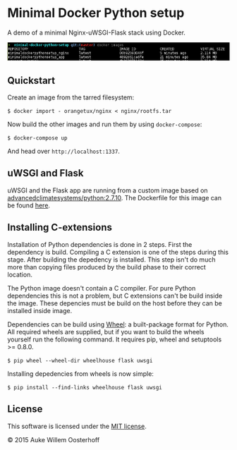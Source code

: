 # Minimal Docker Python setup
A demo of a minimal Nginx-uWSGI-Flask stack using Docker. 

![Image showing size of both containers.][docker_images]

## Quickstart
Create an image from the tarred filesystem:
	
```shell
$ docker import - orangetux/nginx < nginx/rootfs.tar
```

Now build the other images and run them by using `docker-compose`:

```shell
$ docker-compose up
```

And head over `http://localhost:1337`.

## uWSGI and Flask
uWSGI and the Flask app are running from a custom image based on
[advancedclimatesystems/python:2.7.10][python_image]. The Dockerfile for this
image can be found [here][dockerfile_app]. 

## Installing C-extensions
Installation of Python dependencies is done in 2 steps. First the dependency is
build. Compiling a C extension is one of the steps during this stage. After
building the depedency is installed. This step isn't do much more than copying
files produced by the build phase to their correct location.

The Python image doesn't contain a C compiler. For pure Python dependencies
this is not a problem, but C extensions can't be build inside the image. These
depencies must be build on the host before they can be installed inside image.

Dependencies can be build using [Wheel][wheel]: a built-package format for
Python. All required wheels are supplied, but if you want to build the wheels
yourself run the following command. It requires pip, wheel and setuptools >=
0.8.0.

```shell
$ pip wheel --wheel-dir wheelhouse flask uwsgi
```
Installing depedencies from wheels is now simple:

```shell
$ pip install --find-links wheelhouse flask uwsgi
```

## License
This software is licensed under the [MIT license][license].

© 2015 Auke Willem Oosterhoff

[license]: LICENSE
[python_image]: https://hub.docker.com/r/advancedclimatesystems/python/
[dockerfile_app]: https://github.com/OrangeTux/minimal-docker-python-setup/blob/master/app/Dockerfile
[wheel]:http://wheel.readthedocs.org/en/latest/
[docker_images]: docker_images.png "Size of images."
